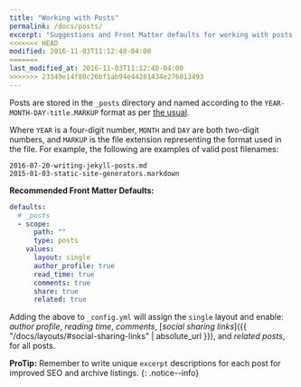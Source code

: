 ```yaml
---
title: "Working with Posts"
permalink: /docs/posts/
excerpt: "Suggestions and Front Matter defaults for working with posts."
<<<<<<< HEAD
modified: 2016-11-03T11:12:40-04:00
=======
last_modified_at: 2016-11-03T11:12:40-04:00
>>>>>>> 23349e14f80c26bf1ab94e44281434e276013493
---
```


Posts are stored in the `_posts` directory and named according to the `YEAR-MONTH-DAY-title.MARKUP` format as per [the usual](https://jekyllrb.com/docs/posts/).

Where `YEAR` is a four-digit number, `MONTH` and `DAY` are both two-digit numbers, and `MARKUP` is the file extension representing the format used in the file. For example, the following are examples of valid post filenames:

```
2016-07-20-writing-jekyll-posts.md
2015-01-03-static-site-generators.markdown
```

**Recommended Front Matter Defaults:**

```yaml
defaults:
  # _posts
  - scope:
      path: ""
      type: posts
    values:
      layout: single
      author_profile: true
      read_time: true
      comments: true
      share: true
      related: true
```

Adding the above to `_config.yml` will assign the `single` layout and enable: *author profile*, *reading time*, *comments*, [*social sharing links*]({{ "/docs/layouts/#social-sharing-links" | absolute_url }}), and *related posts*, for all posts.

**ProTip:** Remember to write unique `excerpt` descriptions for each post for improved SEO and archive listings.
{: .notice--info}
